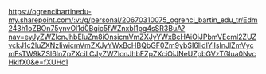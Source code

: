 https://ogrencibartinedu-my.sharepoint.com/:v:/g/personal/20670310075_ogrenci_bartin_edu_tr/Edm243h1oZBOn75ynvOl1d0Bqic5fWZnxbI1pg4sSR3BuA?nav=eyJyZWZlcnJhbEluZm8iOnsicmVmZXJyYWxBcHAiOiJPbmVEcml2ZUZvckJ1c2luZXNzIiwicmVmZXJyYWxBcHBQbGF0Zm9ybSI6IldlYiIsInJlZmVycmFsTW9kZSI6InZpZXciLCJyZWZlcnJhbFZpZXciOiJNeUZpbGVzTGlua0NvcHkifX0&e=fXUHc1
